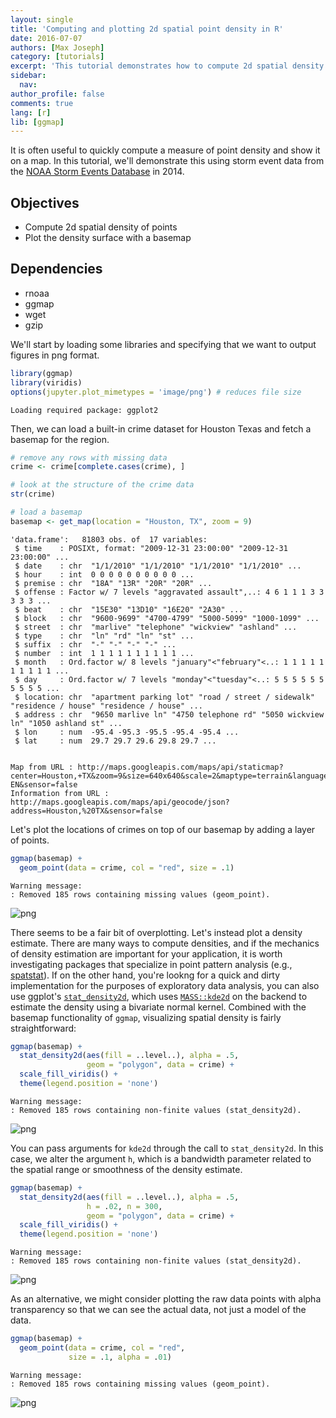 ```yaml
---
layout: single
title: 'Computing and plotting 2d spatial point density in R'
date: 2016-07-07
authors: [Max Joseph]
category: [tutorials]
excerpt: 'This tutorial demonstrates how to compute 2d spatial density and visualize the result using storm event data from NOAA.'
sidebar:
  nav:
author_profile: false
comments: true
lang: [r]
lib: [ggmap]
---
```


It is often useful to quickly compute a measure of point density and show it on a map. 
In this tutorial, we'll demonstrate this using storm event data from the [NOAA Storm Events Database](https://www.ncdc.noaa.gov/stormevents/) in 2014. 

## Objectives

- Compute 2d spatial density of points
- Plot the density surface with a basemap

## Dependencies

- rnoaa
- ggmap
- wget
- gzip

We'll start by loading some libraries and specifying that we want to output figures in png format. 


```R
library(ggmap)
library(viridis)
options(jupyter.plot_mimetypes = 'image/png') # reduces file size
```

    Loading required package: ggplot2


Then, we can load a built-in crime dataset for Houston Texas and fetch a basemap for the region. 


```R
# remove any rows with missing data
crime <- crime[complete.cases(crime), ]

# look at the structure of the crime data
str(crime)

# load a basemap
basemap <- get_map(location = "Houston, TX", zoom = 9)
```

    'data.frame':	81803 obs. of  17 variables:
     $ time    : POSIXt, format: "2009-12-31 23:00:00" "2009-12-31 23:00:00" ...
     $ date    : chr  "1/1/2010" "1/1/2010" "1/1/2010" "1/1/2010" ...
     $ hour    : int  0 0 0 0 0 0 0 0 0 0 ...
     $ premise : chr  "18A" "13R" "20R" "20R" ...
     $ offense : Factor w/ 7 levels "aggravated assault",..: 4 6 1 1 1 3 3 3 3 3 ...
     $ beat    : chr  "15E30" "13D10" "16E20" "2A30" ...
     $ block   : chr  "9600-9699" "4700-4799" "5000-5099" "1000-1099" ...
     $ street  : chr  "marlive" "telephone" "wickview" "ashland" ...
     $ type    : chr  "ln" "rd" "ln" "st" ...
     $ suffix  : chr  "-" "-" "-" "-" ...
     $ number  : int  1 1 1 1 1 1 1 1 1 1 ...
     $ month   : Ord.factor w/ 8 levels "january"<"february"<..: 1 1 1 1 1 1 1 1 1 1 ...
     $ day     : Ord.factor w/ 7 levels "monday"<"tuesday"<..: 5 5 5 5 5 5 5 5 5 5 ...
     $ location: chr  "apartment parking lot" "road / street / sidewalk" "residence / house" "residence / house" ...
     $ address : chr  "9650 marlive ln" "4750 telephone rd" "5050 wickview ln" "1050 ashland st" ...
     $ lon     : num  -95.4 -95.3 -95.5 -95.4 -95.4 ...
     $ lat     : num  29.7 29.7 29.6 29.8 29.7 ...


    Map from URL : http://maps.googleapis.com/maps/api/staticmap?center=Houston,+TX&zoom=9&size=640x640&scale=2&maptype=terrain&language=en-EN&sensor=false
    Information from URL : http://maps.googleapis.com/maps/api/geocode/json?address=Houston,%20TX&sensor=false


Let's plot the locations of crimes on top of our basemap by adding a layer of points. 


```R
ggmap(basemap) + 
  geom_point(data = crime, col = "red", size = .1)
```

    Warning message:
    : Removed 185 rows containing missing values (geom_point).


    



![png](/images/visualize-2d-point-density-ggmap_files/visualize-2d-point-density-ggmap_5_2.png)


There seems to be a fair bit of overplotting. Let's instead plot a density estimate. There are many ways to compute densities, and if the mechanics of density estimation are important for your application, it is worth investigating packages that specialize in point pattern analysis (e.g., [spatstat](https://cran.r-project.org/web/packages/spatstat/index.html)). If on the other hand, you're lookng for a quick and dirty implementation for the purposes of exploratory data analysis, you can also use ggplot's [`stat_density2d`](http://ggplot2.tidyverse.org/reference/geom_density_2d.html), which uses [`MASS::kde2d`](https://stat.ethz.ch/R-manual/R-devel/library/MASS/html/kde2d.html) on the backend to estimate the density using a bivariate normal kernel.
Combined with the basemap functionality of `ggmap`, visualizing spatial density is fairly straightforward:


```R
ggmap(basemap) + 
  stat_density2d(aes(fill = ..level..), alpha = .5,
                 geom = "polygon", data = crime) + 
  scale_fill_viridis() + 
  theme(legend.position = 'none')
```

    Warning message:
    : Removed 185 rows containing non-finite values (stat_density2d).


    



![png](/images/visualize-2d-point-density-ggmap_files/visualize-2d-point-density-ggmap_7_2.png)


You can pass arguments for `kde2d` through the call to `stat_density2d`. 
In this case, we alter the argument `h`, which is a bandwidth parameter related to the spatial range or smoothness of the density estimate. 


```R
ggmap(basemap) + 
  stat_density2d(aes(fill = ..level..), alpha = .5, 
                 h = .02, n = 300,
                 geom = "polygon", data = crime) + 
  scale_fill_viridis() + 
  theme(legend.position = 'none')
```

    Warning message:
    : Removed 185 rows containing non-finite values (stat_density2d).


    



![png](/images/visualize-2d-point-density-ggmap_files/visualize-2d-point-density-ggmap_9_2.png)


As an alternative, we might consider plotting the raw data points with alpha transparency so that we can see the actual data, not just a model of the data. 


```R
ggmap(basemap) + 
  geom_point(data = crime, col = "red", 
             size = .1, alpha = .01)
```

    Warning message:
    : Removed 185 rows containing missing values (geom_point).


    



![png](/images/visualize-2d-point-density-ggmap_files/visualize-2d-point-density-ggmap_11_2.png)

